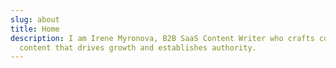```yaml
---
slug: about
title: Home
description: I am Irene Myronova, B2B SaaS Content Writer who crafts compelling
  content that drives growth and establishes authority.
---
```

